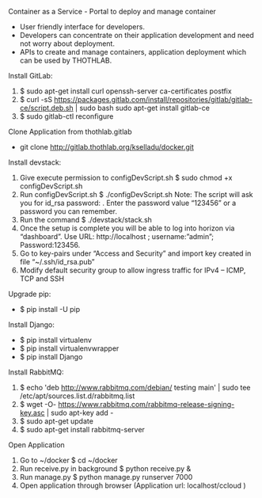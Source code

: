 

Container as a Service - Portal to deploy and manage container
* User friendly interface for developers.
* Developers can concentrate on their application development and need not worry about deployment.
* APIs to create and manage containers, application deployment which can be used by THOTHLAB.

Install GitLab:

1. $ sudo apt-get install curl openssh-server ca-certificates postfix
2. $ curl -sS https://packages.gitlab.com/install/repositories/gitlab/gitlab-ce/script.deb.sh | sudo bash sudo apt-get install gitlab-ce
3. $ sudo gitlab-ctl reconfigure

Clone Application from thothlab.gitlab

* git clone http://gitlab.thothlab.org/kselladu/docker.git

Install devstack:

1. Give execute permission to configDevScript.sh
      $ sudo chmod +x configDevScript.sh 
2. Run configDevScript.sh
      $ ./configDevScript.sh
Note: The script will ask you for id_rsa password: . Enter the password value “123456” or a password you can remember.
3. Run the command 
      $ ./devstack/stack.sh
4. Once the setup is complete you will be able to log into horizon via “dashboard”. Use URL: http://localhost ; username:”admin”; Password:123456.
5. Go to key-pairs under “Access and Security” and import key created in file “~/.ssh/id_rsa.pub” 
6. Modify default security group to allow ingress traffic for IPv4 – ICMP, TCP and SSH

Upgrade pip:

* $ pip install -U pip


Install Django:

* $ pip install virtualenv
* $ pip install virtualenvwrapper
* $ pip install Django

Install RabbitMQ:

1. $ echo 'deb http://www.rabbitmq.com/debian/ testing main' |
sudo tee /etc/apt/sources.list.d/rabbitmq.list
2. $ wget -O- https://www.rabbitmq.com/rabbitmq-release-signing-key.asc |
sudo apt-key add -	
3. $ sudo apt-get update
4. $ sudo apt-get install rabbitmq-server


Open Application

1. Go to ~/docker
      $ cd ~/docker
2. Run receive.py in background
      $ python receive.py &
3. Run manage.py
      $ python manage.py runserver 7000
4. Open application through browser (Application url: localhost/ccloud )



